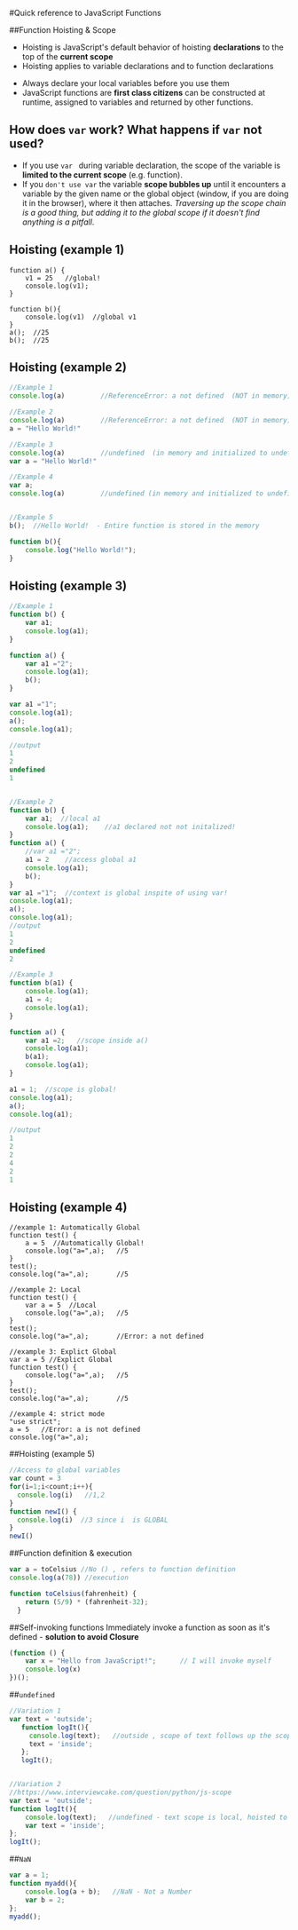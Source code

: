 #Quick reference to JavaScript Functions


##Function Hoisting & Scope
 - Hoisting is JavaScript's default behavior of hoisting **declarations** to the top of the **current scope**
 - Hoisting applies to variable declarations and to function declarations

* Always declare your local variables before you use them
* JavaScript functions are **first class citizens** can be constructed at runtime, assigned to variables and returned by other functions. 

## How does `var` work? What happens if `var` not used?
 - If you use `var ` during variable declaration, the scope of the variable is **limited to the current scope** (e.g. function). 
 - If you `don't use var` the variable **scope bubbles up** until it encounters a variable by the given name or the global object (window, if you are doing it in the browser), where it then attaches. 
   *Traversing up the scope chain is a good thing, but adding it to the global scope if it doesn't find anything is a pitfall*.


## Hoisting (example 1)
```
function a() {
	v1 = 25   //global!
	console.log(v1);
}

function b(){
	console.log(v1)  //global v1
}
a();  //25
b();  //25
```

## Hoisting (example 2)
````javascript
//Example 1
console.log(a)         //ReferenceError: a not defined  (NOT in memory)

//Example 2
console.log(a)         //ReferenceError: a not defined  (NOT in memory)
a = "Hello World!"

//Example 3
console.log(a)         //undefined  (in memory and initialized to undefined, undefined is a special keyword)
var a = "Hello World!"

//Example 4
var a;
console.log(a)         //undefined (in memory and initialized to undefined, undefined is a special keyword)


//Example 5
b();  //Hello World!  - Entire function is stored in the memory

function b(){
	console.log("Hello World!");	
}
````

## Hoisting (example 3)
````javascript
//Example 1
function b() {
	var a1;
	console.log(a1);	
}

function a() {
	var a1 ="2";
	console.log(a1);
	b();
}

var a1 ="1";
console.log(a1);
a();
console.log(a1);

//output
1
2
undefined
1


//Example 2
function b() {
	var a1;  //local a1
	console.log(a1);	//a1 declared not not initalized!
}
function a() {
	//var a1 ="2";
	a1 = 2    //access global a1
	console.log(a1);
	b();
}
var a1 ="1";  //context is global inspite of using var!
console.log(a1);
a();
console.log(a1);
//output
1
2
undefined
2

//Example 3
function b(a1) {
	console.log(a1);	
	a1 = 4;
	console.log(a1);		
}

function a() {
	var a1 =2;   //scope inside a()
	console.log(a1);
	b(a1);
	console.log(a1);
}

a1 = 1;  //scope is global!
console.log(a1);
a();
console.log(a1);

//output
1
2
2
4
2
1
````

## Hoisting (example 4)
```
//example 1: Automatically Global
function test() {
	a = 5  //Automatically Global!
	console.log("a=",a);   //5
}
test();
console.log("a=",a);       //5

//example 2: Local
function test() {
	var a = 5  //Local
	console.log("a=",a);   //5
}
test();
console.log("a=",a);       //Error: a not defined

//example 3: Explict Global
var a = 5 //Explict Global
function test() {
	console.log("a=",a);   //5
}
test();
console.log("a=",a);       //5

//example 4: strict mode
"use strict";
a = 5   //Error: a is not defined
console.log("a=",a);
```


##Hoisting (example 5)
````javascript
//Access to global variables
var count = 3
for(i=1;i<count;i++){
  console.log(i)   //1,2
}
function newI() {
  console.log(i)  //3 since i  is GLOBAL
}
newI()
````

##Function definition & execution
````javascript
var a = toCelsius //No () , refers to function definition
console.log(a(78)) //execution

function toCelsius(fahrenheit) {
    return (5/9) * (fahrenheit-32);
  }
````

##Self-invoking functions
Immediately invoke a function as soon as it's defined - **solution to avoid Closure**
````javascript
(function () {
    var x = "Hello from JavaScript!";      // I will invoke myself
    console.log(x)
})();
````


##````undefined````
````javascript
//Variation 1
var text = 'outside';
   function logIt(){
     console.log(text);   //outside , scope of text follows up the scope chain 
     text = 'inside';
   };
   logIt();


//Variation 2
//https://www.interviewcake.com/question/python/js-scope
var text = 'outside';
function logIt(){
    console.log(text);   //undefined - text scope is local, hoisted to the top of the function and undefined by default
    var text = 'inside';
};
logIt();
````

##````NaN````
````javascript
var a = 1;
function myadd(){
    console.log(a + b);   //NaN - Not a Number
    var b = 2;
};
myadd();
````

